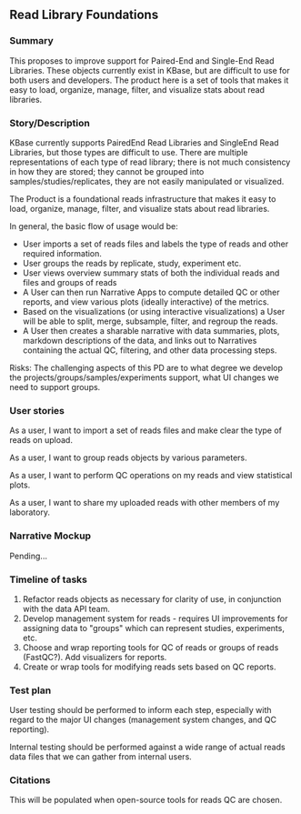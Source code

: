 ## Read Library Foundations

### Summary
This proposes to improve support for Paired-End and Single-End Read Libraries. These objects currently exist in KBase, but are difficult to use for both users and developers. The product here is a set of tools that makes it easy to load, organize, manage, filter, and visualize stats about read libraries.

### Story/Description
KBase currently supports PairedEnd Read Libraries and SingleEnd Read Libraries, but those types are difficult to use. There are multiple representations of each type of read library; there is not much consistency in how they are stored; they cannot be grouped into samples/studies/replicates, they are not easily manipulated or visualized.

The Product is a foundational reads infrastructure that makes it easy to load, organize, manage, filter, and visualize stats about read libraries.

In general, the basic flow of usage would be:
  * User imports a set of reads files and labels the type of reads and other required information.
  * User groups the reads by replicate, study, experiment etc.
  * User views overview summary stats of both the individual reads and files and groups of reads
  * A User can then run Narrative Apps to compute detailed QC or other reports, and view various plots (ideally interactive) of the metrics.
  * Based on the visualizations (or using interactive visualizations) a User will be able to split, merge, subsample, filter, and regroup the reads.
  * A User then creates a sharable narrative with data summaries, plots, markdown descriptions of the data, and links out to Narratives containing the actual QC, filtering, and other data processing steps.

Risks:
The challenging aspects of this PD are to what degree we develop the projects/groups/samples/experiments support, what UI changes we need to support groups.


### User stories
As a user, I want to import a set of reads files and make clear the type of reads on upload.

As a user, I want to group reads objects by various parameters.

As a user, I want to perform QC operations on my reads and view statistical plots.

As a user, I want to share my uploaded reads with other members of my laboratory.

### Narrative Mockup

Pending...

### Timeline of tasks
  1. Refactor reads objects as necessary for clarity of use, in conjunction with the data API team.
  2. Develop management system for reads - requires UI improvements for assigning data to "groups" which can represent studies, experiments, etc.
  3. Choose and wrap reporting tools for QC of reads or groups of reads (FastQC?). Add visualizers for reports.
  4. Create or wrap tools for modifying reads sets based on QC reports.


### Test plan
User testing should be performed to inform each step, especially with regard to the major UI changes (management system changes, and QC reporting).

Internal testing should be performed against a wide range of actual reads data files that we can gather from internal users.

### Citations
This will be populated when open-source tools for reads QC are chosen.

